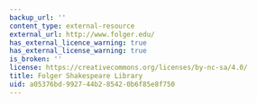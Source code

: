 ```yaml
---
backup_url: ''
content_type: external-resource
external_url: http://www.folger.edu/
has_external_licence_warning: true
has_external_license_warning: true
is_broken: ''
license: https://creativecommons.org/licenses/by-nc-sa/4.0/
title: Folger Shakespeare Library
uid: a05376bd-9927-44b2-8542-0b6f85e8f750
---
```

